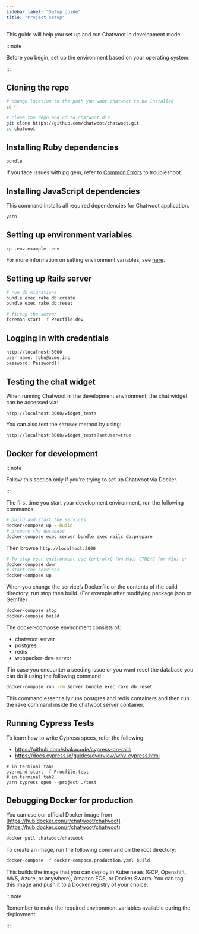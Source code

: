 ```yaml
---
sidebar_label: "Setup guide"
title: "Project setup"
---
```


This guide will help you set up and run Chatwoot in development mode.

:::note

Before you begin, set up the environment based on your operating system.

:::

## Cloning the repo

```bash
# change location to the path you want chatwoot to be installed
cd ~

# clone the repo and cd to chatwoot dir
git clone https://github.com/chatwoot/chatwoot.git
cd chatwoot
```

## Installing Ruby dependencies

```bash
bundle
```

If you face issues with pg gem, refer to [Common Errors](/docs/contributing-guide/common-errors#pg-gem-installation-error) to troubleshoot.

## Installing JavaScript dependencies

This command installs all required dependencies for Chatwoot application.

```bash
yarn
```

## Setting up environment variables

```
cp .env.example .env
```

For more information on setting environment variables, see [here](/contributing-guide/environment-variables).

## Setting up Rails server

```bash
# run db migrations
bundle exec rake db:create
bundle exec rake db:reset

# fireup the server
foreman start -f Procfile.dev
```

## Logging in with credentials

```bash
http://localhost:3000
user name: john@acme.inc
password: Password1!
```

## Testing the chat widget

When running Chatwoot in the development environment, the chat widget can be accessed via:

```
http://localhost:3000/widget_tests
```

You can also test the `setUser` method by using:

```
http://localhost:3000/widget_tests?setUser=true
```

## Docker for development

:::note

Follow this section only if you're trying to set up Chatwoot via Docker.

:::

The first time you start your development environment, run the following commands:

```bash
# build and start the services
docker-compose up --build
# prepare the database
docker-compose exec server bundle exec rails db:prepare
```

Then browse `http://localhost:3000`

```bash
# To stop your environment use Control+C (on Mac) CTRL+C (on Win) or
docker-compose down
# start the services
docker-compose up
```

When you change the service’s Dockerfile or the contents of the build directory, run stop then build. (For example after modifying package.json or Gemfile)

```bash
docker-compose stop
docker-compose build
```

The docker-compose environment consists of:

- chatwoot server
- postgres
- redis
- webpacker-dev-server

If in case you encounter a seeding issue or you want reset the database you can do it using the following command :

```bash
docker-compose run -rm server bundle exec rake db:reset
```

This command essentially runs postgres and redis containers and then run the rake command inside the chatwoot server container.

## Running Cypress Tests

To learn how to write Cypress specs, refer the following:

- https://github.com/shakacode/cypress-on-rails
- https://docs.cypress.io/guides/overview/why-cypress.html

```
# in terminal tab1
overmind start -f Procfile.test
# in terminal tab2
yarn cypress open --project ./test
```

## Debugging Docker for production

You can use our official Docker image from [https://hub.docker.com/r/chatwoot/chatwoot](https://hub.docker.com/r/chatwoot/chatwoot)

```bash
docker pull chatwoot/chatwoot
```

To create an image, run the following command on the root directory:

```bash
docker-compose -f docker-compose.production.yaml build
```

This builds the image that you can deploy in Kubernetes (GCP, Openshift, AWS, Azure, or anywhere), Amazon ECS, or Docker Swarm. You can tag this image and push it to a Docker registry of your choice.

:::note

Remember to make the required environment variables available during the deployment.

:::
